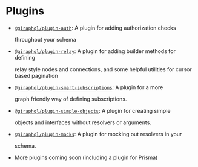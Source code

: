 # Plugins

-   [`@giraphql/plugin-auth`](auth.md): A plugin for adding authorization checks

    throughout your schema

-   [`@giraphql/plugin-relay`](relay.md): A plugin for adding builder methods for defining

    relay style nodes and connections, and some helpful utilities for cursor based pagination

-   [`@giraphql/plugin-smart-subscriptions`](smart-subscriptions.md): A plugin for a more

    graph friendly way of defining subscriptions.

-   [`@giraphql/plugin-simple-objects`](simple-objects.md): A plugin for creating simple

    objects and interfaces without resolvers or arguments.

-   [`@giraphql/plugin-mocks`](mocks.md): A plugin for mocking out resolvers in your

    schema.

-   More plugins coming soon \(including a plugin for Prisma\)
